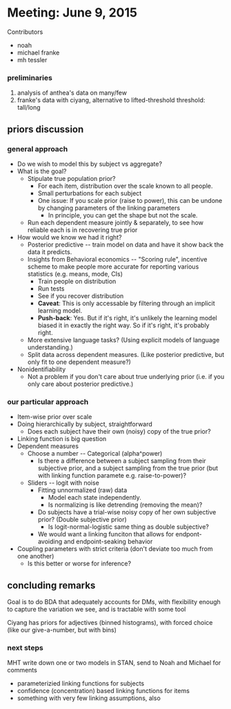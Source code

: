 # Meeting: June 9, 2015

Contributors

+ noah
+ michael franke
+ mh tessler

### preliminaries

1. analysis of anthea's data on many/few
2. franke's data with ciyang, alternative to lifted-threshold threshold: tall/long

## priors discussion

### general approach

- Do we wish to model this by subject vs aggregate?
- What is the goal?
	- Stipulate true population prior?
		- For each item, distribution over the scale known to all people.
		- Small perturbations for each subject
		- One issue: If you scale prior (raise to power), this can be undone by changing parameters of the linking parameters
			- In principle, you can get the shape but not the scale.
	- Run each dependent measure jointly & separately, to see how reliable each is in recovering true prior
- How would we know we had it right?
	- Posterior predictive -- train model on data and have it show back the data it predicts.
	- Insights from Behavioral economics -- "Scoring rule", incentive scheme to make people more accurate for reporting various statistics (e.g. means, mode, CIs)
		- Train people on distribution
		- Run tests
		- See if you recover distribution
		- **Caveat**: This is only accessable by filtering through an implicit learning model. 
		- **Push-back**: Yes. But if it's right, it's unlikely the learning model biased it in exactly the right way. So if it's right, it's probably right.
	- More extensive language tasks? (Using explicit models of language understanding.)
	- Split data across dependent measures. (Like posterior predictive, but only fit to one dependent measure?)
- Nonidentifiability
	- Not a problem if you don't care about true underlying prior (i.e. if you only care about posterior predictive.)
		
### our particular approach

- Item-wise prior over scale
- Doing hierarchically by subject, straightforward
	- Does each subject have their own (noisy) copy of the true prior?
- Linking function is big question
- Dependent measures
	- Choose a number -- Categorical (alpha^power)
		- Is there a difference between a subject sampling from their subjective prior, and a subject sampling from the true prior (but with linking function paramete e.g. raise-to-power)?
	- Sliders -- logit with noise
		- Fitting unnormalized (raw) data
			- Model each state independently. 
			- Is normalizing is like detrending (removing the mean)?
		- Do subjects have a trial-wise noisy copy of her own subjective prior? (Double subjective prior)
			- Is logit-normal-logistic same thing as double subjective?
		- We would want a linking funciton that allows for endpont-avoiding and endpoint-seaking behavior
- Coupling parameters with strict criteria (don't deviate too much from one another)
	- Is this better or worse for inference?
	
## concluding remarks

Goal is to do BDA that adequately accounts for DMs, with flexibility enough to capture the variation we see, and is tractable with some tool
		
Ciyang has priors for adjectives (binned histograms), with forced choice (like our give-a-number, but with bins)
	
	
### next steps

MHT write down one or two models in STAN, send to Noah and Michael for comments

+ parameterizied linking functions for subjects
+ confidence (concentration) based linking functions for items
+ something with very few linking assumptions, also
